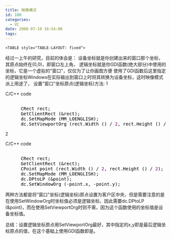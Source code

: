 ```yaml
---
title: 映像模式
id: 180
categories:
  - VC
date: 2008-07-19 16:54:00
tags:
---
```


    <TABLE style="TABLE-LAYOUT: fixed">
<TBODY>
<TR>
<TD>
<DIV class=cnt id=blog_text>经过一上午的研究，目前的体会是： 
设备坐标就是你创建出来的窗口那个坐标，其原点始终在(0,0)，即窗口左上角， 
逻辑坐标就是你GDI函数(绝大部分)中使用的坐标，它是一个虚拟的"窗口"，仅仅为了让你画图方便 
使用了GDI函数后这里指定的逻辑坐标Windows在实际输出到窗口上时将其转换为设备坐标，这时映像模式派上用途了， 
设置"窗口"坐标原点(逻辑坐标)方法: 
1 

<DL class=code>
<DT>C/C++ code 
<DD><PRE><DIV><SPAN style="COLOR: #000000">
 CRect rect;
 GetClientRect (</SPAN><SPAN style="COLOR: #000000">&amp;</SPAN><SPAN style="COLOR: #000000">rect);
 dc.SetMapMode (MM_LOENGLISH);
 dc.SetViewportOrg (rect.Width () </SPAN><SPAN style="COLOR: #000000">/</SPAN><SPAN style="COLOR: #000000"> </SPAN><SPAN style="COLOR: #800080">2</SPAN><SPAN style="COLOR: #000000">, rect.Height () </SPAN><SPAN style="COLOR: #000000">/</SPAN><SPAN style="COLOR: #000000"> </SPAN><SPAN style="COLOR: #800080">2</SPAN><SPAN style="COLOR: #000000">);
</SPAN></DIV></PRE></DD></DL>
2 

<DL class=code>
<DT>C/C++ code 
<DD><PRE><DIV><SPAN style="COLOR: #000000">
 CRect rect;
 GetClientRect (</SPAN><SPAN style="COLOR: #000000">&amp;</SPAN><SPAN style="COLOR: #000000">rect);
 CPoint point (rect.Width () </SPAN><SPAN style="COLOR: #000000">/</SPAN><SPAN style="COLOR: #000000"> </SPAN><SPAN style="COLOR: #800080">2</SPAN><SPAN style="COLOR: #000000">, rect.Height () </SPAN><SPAN style="COLOR: #000000">/</SPAN><SPAN style="COLOR: #000000"> </SPAN><SPAN style="COLOR: #800080">2</SPAN><SPAN style="COLOR: #000000">);
 dc.SetMapMode (MM_LOENGLISH);
 dc.DPtoLP (</SPAN><SPAN style="COLOR: #000000">&amp;</SPAN><SPAN style="COLOR: #000000">point);
 dc.SetWindowOrg (</SPAN><SPAN style="COLOR: #000000">-</SPAN><SPAN style="COLOR: #000000">point.x, </SPAN><SPAN style="COLOR: #000000">-</SPAN><SPAN style="COLOR: #000000">point.y);
</SPAN></DIV></PRE></DD></DL>
两种方法都是将"窗口"坐标(逻辑坐标)原点设置为客户区中央，但是需要注意的是在使用SetWindowOrg时坐标值必须是逻辑坐标，因此需要dc.DPtoLP (&amp;point)，而在使用SetViewportOrg时则不需，因为这个函数使用的坐标值是设备坐标值。 

总结：设置逻辑坐标原点用SetViewportOrg最好，其中指定的x,y即是最后逻辑坐标原点的值，在这个基础上使用GDI函数即是。</DIV></TD></TR></TBODY></TABLE>
</div>